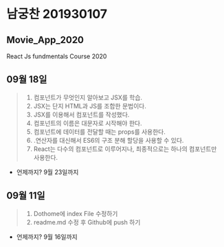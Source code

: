 # 남궁찬 201930107
## Movie_App_2020

React Js fundmentals Course 2020

## 09월 18일
>1. 컴포넌트가 무엇인지 알아보고 JSX를 학습.
>2. JSX는 단지 HTML과 JS를 조합한 문법이다.
>3. JSX를 이용해서 컴포넌트를 작성했다.
>4. 컴포넌트의 이름은 대문자로 시작해야 한다.
>5. 컴포넌트에 데이터를 전달할 때는 props를 사용한다.
>6. .연산자를 대신해서 ES6의 구조 분해 할당을 사용할 수 있다.
>7. React는 다수의 컴포넌트로 이루어지나, 최종적으로는 하나의 컴포넌트만 사용한다.
* 언제까지? 9월 23일까지

## 09월 11일
>1. Dothome에 index File 수정하기
>2. readme.md 수정 후 Github에 push 하기
* 언제까지? 9월 16일까지

